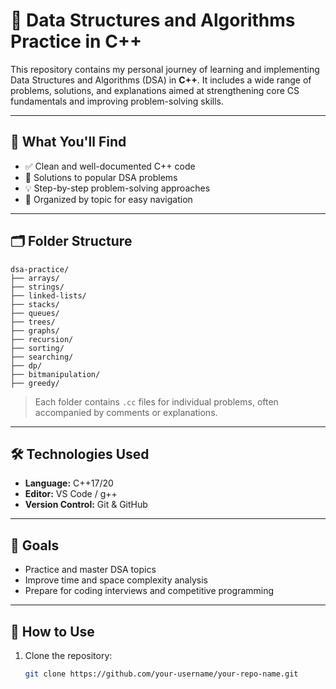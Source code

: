 # 📘 Data Structures and Algorithms Practice in C++

This repository contains my personal journey of learning and implementing Data Structures and Algorithms (DSA) in **C++**. It includes a wide range of problems, solutions, and explanations aimed at strengthening core CS fundamentals and improving problem-solving skills.

---

## 🧠 What You'll Find

- ✅ Clean and well-documented C++ code
- 🧩 Solutions to popular DSA problems
- 💡 Step-by-step problem-solving approaches
- 📁 Organized by topic for easy navigation

---

## 🗂️ Folder Structure
```
dsa-practice/
├── arrays/
├── strings/
├── linked-lists/
├── stacks/
├── queues/
├── trees/
├── graphs/
├── recursion/
├── sorting/
├── searching/
├── dp/
├── bitmanipulation/
├── greedy/
```


> Each folder contains `.cc` files for individual problems, often accompanied by comments or explanations.

---

## 🛠️ Technologies Used

- **Language:** C++17/20
- **Editor:** VS Code / g++
- **Version Control:** Git & GitHub

---

## 🎯 Goals

- Practice and master DSA topics
- Improve time and space complexity analysis
- Prepare for coding interviews and competitive programming

---

## 📝 How to Use

1. Clone the repository:
   ```bash
   git clone https://github.com/your-username/your-repo-name.git
   ```
